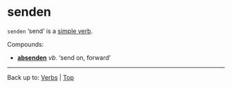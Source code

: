 # senden

`senden` ‘send’ is a [simple verb](../../simpleVerbs.md).

Compounds:
- **[absenden](../../a/ab/absenden.md)** *vb.* ‘send on, forward’

----

Back up to: [Verbs](../../index.md) | [Top](../../../index.md)

